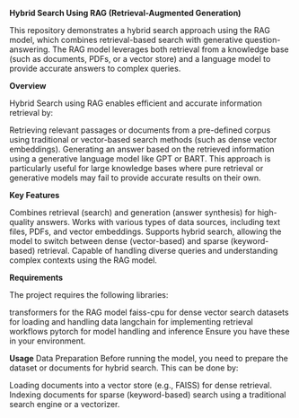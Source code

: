**Hybrid Search Using RAG (Retrieval-Augmented Generation)**


This repository demonstrates a hybrid search approach using the RAG model, which combines retrieval-based search with generative question-answering. The RAG model leverages both retrieval from a knowledge base (such as documents, PDFs, or a vector store) and a language model to provide accurate answers to complex queries.

**Overview**


Hybrid Search using RAG enables efficient and accurate information retrieval by:

Retrieving relevant passages or documents from a pre-defined corpus using traditional or vector-based search methods (such as dense vector embeddings).
Generating an answer based on the retrieved information using a generative language model like GPT or BART.
This approach is particularly useful for large knowledge bases where pure retrieval or generative models may fail to provide accurate results on their own.

**Key Features**


Combines retrieval (search) and generation (answer synthesis) for high-quality answers.
Works with various types of data sources, including text files, PDFs, and vector embeddings.
Supports hybrid search, allowing the model to switch between dense (vector-based) and sparse (keyword-based) retrieval.
Capable of handling diverse queries and understanding complex contexts using the RAG model.

**Requirements**


The project requires the following libraries:

transformers for the RAG model
faiss-cpu for dense vector search
datasets for loading and handling data
langchain for implementing retrieval workflows
pytorch for model handling and inference
Ensure you have these in your environment.

**Usage**
Data Preparation
Before running the model, you need to prepare the dataset or documents for hybrid search. This can be done by:

Loading documents into a vector store (e.g., FAISS) for dense retrieval.
Indexing documents for sparse (keyword-based) search using a traditional search engine or a vectorizer.

